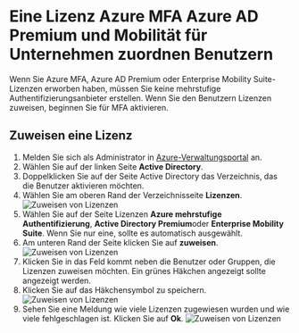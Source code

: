 <properties
    pageTitle="Zuweisen von Lizenzen für Azure MFA | Microsoft Azure"
    description="Informationen Sie zum Zuweisen von Benutzerlizenzen für Microsoft Azure mehrstufige Authentifizierung."
    services="multi-factor-authentication"
    documentationCenter=""
    authors="kgremban"
    manager="femila"
    editor="yossib"/>

<tags
    ms.service="multi-factor-authentication"
    ms.workload="identity"
    ms.tgt_pltfrm="na"
    ms.devlang="na"
    ms.topic="get-started-article"
    ms.date="10/17/2016"
    ms.author="kgremban"/>

# <a name="assigning-an-azure-mfa-azure-ad-premium-or-enterprise-mobility-license-to-users"></a>Eine Lizenz Azure MFA Azure AD Premium und Mobilität für Unternehmen zuordnen Benutzern

Wenn Sie Azure MFA, Azure AD Premium oder Enterprise Mobility Suite-Lizenzen erworben haben, müssen Sie keine mehrstufige Authentifizierungsanbieter erstellen. Wenn Sie den Benutzern Lizenzen zuweisen, beginnen Sie für MFA aktivieren.

## <a name="to-assign-a-license"></a>Zuweisen eine Lizenz

1. Melden Sie sich als Administrator in [Azure-Verwaltungsportal](https://manage.windowsazure.com) an.
2. Wählen Sie auf der linken Seite **Active Directory**.
3. Doppelklicken Sie auf der Seite Active Directory das Verzeichnis, das die Benutzer aktivieren möchten.
4. Wählen Sie am oberen Rand der Verzeichnisseite **Lizenzen**.
![Zuweisen von Lizenzen](./media/multi-factor-authentication-get-started-assign-licenses/assign1.png)
5. Wählen Sie auf der Seite Lizenzen **Azure mehrstufige Authentifizierung**, **Active Directory Premium**oder **Enterprise Mobility Suite**.  Wenn Sie nur eine, sollte es automatisch ausgewählt.
6. Am unteren Rand der Seite klicken Sie auf **zuweisen**.
![Zuweisen von Lizenzen](./media/multi-factor-authentication-get-started-assign-licenses/assign3.png)
6. Klicken Sie in das Feld kommt neben die Benutzer oder Gruppen, die Lizenzen zuweisen möchten.  Ein grünes Häkchen angezeigt sollte angezeigt werden.
7. Klicken Sie auf das Häkchensymbol zu speichern.
![Zuweisen von Lizenzen](./media/multi-factor-authentication-get-started-assign-licenses/assign4.png)
8. Sehen Sie eine Meldung wie viele Lizenzen zugewiesen wurden und wie viele fehlgeschlagen ist.  Klicken Sie auf **Ok**.
![Zuweisen von Lizenzen](./media/multi-factor-authentication-get-started-assign-licenses/assign5.png)
